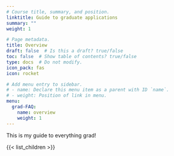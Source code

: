 ```yaml
---
# Course title, summary, and position.
linktitle: Guide to graduate applications
summary: ""
weight: 1

# Page metadata.
title: Overview
draft: false  # Is this a draft? true/false
toc: false  # Show table of contents? true/false
type: docs  # Do not modify.
icon_pack: fas
icon: rocket

# Add menu entry to sidebar.
# - name: Declare this menu item as a parent with ID `name`.
# - weight: Position of link in menu.
menu:
  grad-FAQ:
    name: overview
    weight: 1
---
```


This is my guide to everything grad!

{{< list_children >}}
